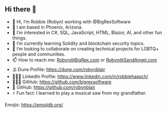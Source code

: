 ## Hi there 👋

- 👋 Hi, I’m Robbie (Robyn) working with @BigRexSoftware
- 🌵 I am based in Phoenix, Arizona.
- 👀 I’m interested in C#, SQL, JavaScript, HTML, Blazor, AI, and other fun things.
- 🌱 I’m currently learning Solidity and blockchain security topics.
- 💞️ I’m looking to collaborate on creating technical projects for LGBTQ+ people and communities.
- 📫 How to reach me: Robyn@BigRex.com or Robyn@SandAngel.com
- ⛱️ Dune Profile: https://dune.com/robynblair
- 👩🏻‍💼 LinkedIn Profile: https://www.linkedin.com/in/robbiehaasch/
- 👩🏻‍💻 GitHub: https://github.com/bigrexsoftware
- 🦖 GitHub: https://github.com/robynblair
- ⚡ Fun fact: I learned to play a musical saw from my grandfather.

Emojis: 
https://emojidb.org/
